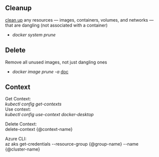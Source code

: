 ## Cleanup

[clean up](https://www.digitalocean.com/community/tutorials/how-to-remove-docker-images-containers-and-volumes) any resources — images, containers, volumes, and networks — that are dangling (not associated with a container)
- *docker system prune*

## Delete 
Remove all unused images, not just dangling ones
- *docker image prune -a*
[doc](https://docs.docker.com/engine/reference/commandline/image_prune/)

## Context
Get Context:  
*kubectl config get-contexts*  
Use context:   
*kubectl config use-context docker-desktop*

Delete Context:  
delete-context {@context-name}


Azure CLI:  
az aks get-credentials --resource-group {@group-name} --name {@cluster-name}

